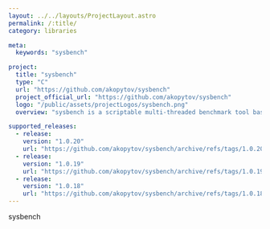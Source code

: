 ```yaml
---
layout: ../../layouts/ProjectLayout.astro
permalink: /:title/
category: libraries

meta:
  keywords: "sysbench"

project:
  title: "sysbench"
  type: "C"
  url: "https://github.com/akopytov/sysbench"
  project_official_url: "https://github.com/akopytov/sysbench"
  logo: "/public/assets/projectLogos/sysbench.png"
  overview: "sysbench is a scriptable multi-threaded benchmark tool based on LuaJIT. It is most frequently used for database benchmarks, but can also be used to create arbitrarily complex workloads that do not involve a database server."

supported_releases:
  - release:
    version: "1.0.20"
    url: "https://github.com/akopytov/sysbench/archive/refs/tags/1.0.20.tar.gz"
  - release:
    version: "1.0.19"
    url: "https://github.com/akopytov/sysbench/archive/refs/tags/1.0.19.tar.gz"
  - release:
    version: "1.0.18"
    url: "https://github.com/akopytov/sysbench/archive/refs/tags/1.0.18.tar.gz"
---
```


<p>sysbench</p>
